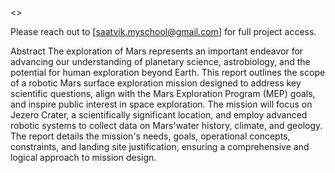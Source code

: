 <<permission required>>

Please reach out to [saatvik.myschool@gmail.com] for full project access.

Abstract
The exploration of Mars represents an important endeavor for advancing our understanding of planetary science, astrobiology, and the potential for human exploration beyond Earth. This report outlines the scope of a robotic Mars surface exploration mission designed to address key scientific questions, align with the Mars Exploration Program (MEP) goals, and inspire public interest in space exploration. The mission will focus on Jezero Crater, a scientifically significant location, and employ advanced robotic systems to collect data on Mars'water history, climate, and geology. The report details the mission's needs, goals, operational concepts, constraints, and landing site justification, ensuring a comprehensive and logical approach to mission design.